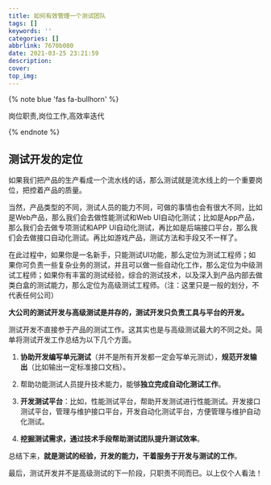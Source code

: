 ```yaml
---
title: 如何有效管理一个测试团队
tags: []
keywords: ''
categories: []
abbrlink: 7670b080
date: 2021-03-25 23:21:59
description:
cover:
top_img:
---
```


{% note blue 'fas fa-bullhorn' %}

岗位职责,岗位工作,高效率迭代

{% endnote %}

## 测试开发的定位

如果我们把产品的生产看成一个流水线的话，那么测试就是流水线上的一个重要岗位，把控着产品的质量。

当然，产品类型的不同，测试人员的能力不同，可做的事情也会有很大不同，比如是Web产品，那么我们会去做性能测试和Web UI自动化测试；比如是App产品，那么我们会去做专项测试和APP UI自动化测试，再比如是后端接口平台，那么我们会去做接口自动化测试。再比如游戏产品，测试方法和手段又不一样了。

在此过程中，如果你是一名新手，只能测试UI功能，那么定位为测试工程师；如果你可负责一些复杂业务的测试，并且可以做一些自动化工作，那么定位为中级测试工程师；如果你有丰富的测试经验，综合的测试技术，以及深入到产品内部去做类白盒的测试能力，那么定位为高级测试工程师。（注：这里只是一般的划分，不代表任何公司）

**大公司的测试开发与高级测试是并存的，测试开发只负责工具与平台的开发。**

测试开发不直接参于产品的测试工作。这其实也是与高级测试最大的不同之处。简单将测试开发工作总结为以下几个方面。

1. **协助开发编写单元测试**（并不是所有开发都一定会写单元测试），**规范开发输出**（比如输出一定标准接口文档）。
2. 帮助功能测试人员提升技术能力，能够**独立完成自动化测试工作**。
3. **开发测试平台**：比如，性能测试平台，帮助开发测试进行性能测试。开发接口测试平台，管理与维护接口平台，开发自动化测试平台，方便管理与维护自动化测试。

4. **挖掘测试需求，通过技术手段帮助测试团队提升测试效率**。

总结下来，**就是测试的经验，开发的能力，干着服务于开发与测试的工作**。

最后，测试开发并不是高级测试的下一阶段，只职责不同而已。以上仅个人看法！

